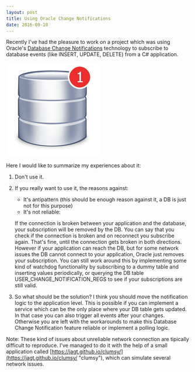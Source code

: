 ```yaml
---
layout: post
title: Using Oracle Change Notifications
date: 2016-09-10
---
```


Recently I've had the pleasure to work on a project which was using Oracle's [Database Change Notifications](https://docs.oracle.com/cd/B28359_01/win.111/b28375/featChange.htm "Database Change Notification") technology to subscribe to database events (like INSERT, UPDATE, DELETE) from a C# application.

![alt text](https://github.com/BalintPogatsa/BalintPogatsa.github.io/raw/master/img/database_notification.png "Database notifications")

Here I would like to summarize my experiences about it:

1. Don't use it.
2. If you really want to use it, the reasons against:

      * It's antipattern (this should be enough reason against it, a DB is just not for this purpose)
      * It's not reliable:

	  If the connection is broken between your application and the database, your subscription will be removed by the DB. You can say that you check if the connection is broken and on reconnect you subscribe again. That's fine, until the connection gets broken in both directions. However if your application can reach the DB, but for some network issues the DB cannot connect to your application, Oracle just removes your subscription. 
      You can still work around this by implementing some kind of watchdog functionality by subscribing to a dummy table and inserting values periodically, or querying the DB table USER_CHANGE_NOTIFICATION_REGS to see if your subscriptions are still valid.

3. So what should be the solution? I think you should move the notification logic to the application level. This is possible if you can implement a service which can be the only place where your DB table gets updated. In that case you can also trigger all events after your changes. Otherwise you are left with the workarounds to make this Database Change Notification feature reliable or implement a polling logic.

Note: These kind of issues about unreliable network connection are tipically difficult to reproduce. I've managed to do it with the help of a small application called [https://jagt.github.io/clumsy/](https://jagt.github.io/clumsy/ "clumsy"), which can simulate several network issues.

